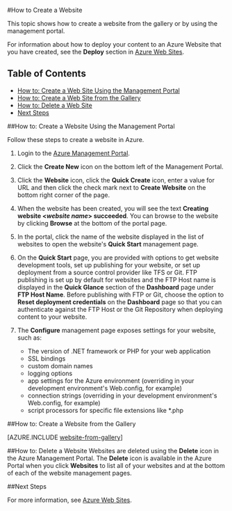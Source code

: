 <properties 
	pageTitle="How to create websites - Azure service management" 
	description="Learn how to create a website using the Azure Management Portal." 
	services="web-sites" 
	documentationCenter="" 
	authors="cephalin" 
	manager="wpickett" 
	editor=""/>

<tags 
	ms.service="web-sites" 
	ms.workload="web" 
	ms.tgt_pltfrm="na" 
	ms.devlang="na" 
	ms.topic="article" 
	ms.date="11/24/2014" 
	ms.author="cephalin"/>

#How to Create a Website

This topic shows how to create a website from the gallery or by using the management portal.

For information about how to deploy your content to an Azure Website that you have created, see the **Deploy** section in [Azure Web Sites](/en-us/documentation/services/web-sites/).

## Table of Contents ##

- [How to: Create a Web Site Using the Management Portal](#createawebsiteportal)
- [How to: Create a Web Site from the Gallery](#howtocreatefromgallery)
- [How to: Delete a Web Site](#deleteawebsite)
- [Next Steps](#nextsteps)

##<a name="createawebsiteportal"></a>How to: Create a Website Using the Management Portal

Follow these steps to create a website in Azure.
	
1. Login to the [Azure Management Portal](http://manage.windowsazure.com/).

2. Click the **Create New** icon on the bottom left of the Management Portal.

3. Click the **Website** icon, click the **Quick Create** icon, enter a value for URL and then click the check mark next to **Create Website** on the bottom right corner of the page.

4. When the website has been created, you will see the text **Creating website <*website name*>  succeeded**. You can browse to the website by clicking **Browse** at the bottom of the portal page.

5. In the portal, click the name of the website displayed in the list of websites to open the website's **Quick Start** management page.

6. On the **Quick Start** page, you are provided with options to get website development tools, set up publishing for your website, or set up deployment from a source control provider like TFS or Git. FTP publishing is set up by default for websites and the FTP Host name is displayed in the **Quick Glance** section of the **Dashboard** page under **FTP Host Name**. Before publishing with FTP or Git, choose the option to **Reset deployment credentials** on the **Dashboard** page so that you can authenticate against the FTP Host or the Git Repository when deploying content to your website.

7. The **Configure** management page exposes settings for your website, such as:

	- The version of .NET framework or PHP for your web application
	- SSL bindings
	- custom domain names
	- logging options
	- app settings for the Azure environment (overriding <appSettings> in your development environment's Web.config, for example)
	- connection strings (overriding <connectionStrings> in your development environment's Web.config, for example)
	- script processors for specific file extensions like *.php

##<a name="howtocreatefromgallery"></a>How to: Create a Website from the Gallery

[AZURE.INCLUDE [website-from-gallery](../includes/website-from-gallery.md)]

##<a name="deleteawebsite"></a>How to: Delete a Website
Websites are deleted using the **Delete** icon in the Azure Management Portal. The **Delete** icon is available in the Azure Portal when you click **Websites** to list all of your websites and at the bottom of each of the website management pages.

##<a name="nextsteps"></a>Next Steps

For more information, see [Azure Web Sites](/en-us/documentation/services/web-sites/).
